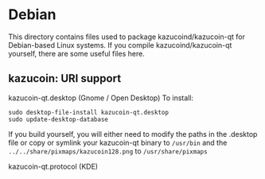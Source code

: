
Debian
====================
This directory contains files used to package kazucoind/kazucoin-qt
for Debian-based Linux systems. If you compile kazucoind/kazucoin-qt yourself, there are some useful files here.

## kazucoin: URI support ##


kazucoin-qt.desktop  (Gnome / Open Desktop)
To install:

	sudo desktop-file-install kazucoin-qt.desktop
	sudo update-desktop-database

If you build yourself, you will either need to modify the paths in
the .desktop file or copy or symlink your kazucoin-qt binary to `/usr/bin`
and the `../../share/pixmaps/kazucoin128.png` to `/usr/share/pixmaps`

kazucoin-qt.protocol (KDE)

